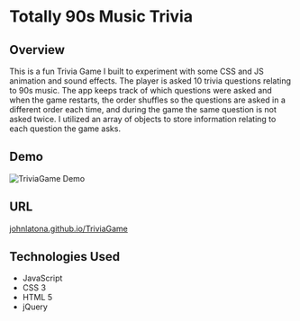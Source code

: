 # Totally 90s Music Trivia

## Overview

This is a fun Trivia Game I built to experiment with some CSS and JS animation and sound effects. The player is asked 10 trivia questions relating to 90s music. The app keeps track of which questions were asked and when the game restarts, the order shuffles so the questions are asked in a different order each time, and during the game the same question is not asked twice. I utilized an array of objects to store information relating to each question the game asks. 

## Demo

![TriviaGame Demo](https://media.giphy.com/media/2uIkU4z72hVMABXuNy/giphy.gif)

## URL

[johnlatona.github.io/TriviaGame](johnlatona.github.io/TriviaGame)

## Technologies Used

- JavaScript
- CSS 3
- HTML 5
- jQuery


